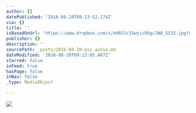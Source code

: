 ```yaml
---
author: []
datePublished: '2016-08-20T09:13:52.174Z'
via: {}
title: ''
isBasedOnUrl: 'https://www.dropbox.com/s/4d651c15wyju56g/JWA_5532.jpg?dl=0'
publisher: {}
description: ''
sourcePath: _posts/2016-08-20-psi-audio.md
dateModified: '2016-08-20T09:13:05.487Z'
starred: false
inFeed: true
hasPage: false
inNav: false
_type: MediaObject

---
```

![](https://photos-3.dropbox.com/t/2/AABWZlu4AwQiworp3H2N559n-sZsZ-dpd43rtcjAX9HonQ/12/9877268/jpeg/1024x1024/2/_/0/4/JWA_5532.jpg/CJTu2gQgAiAHKAIoBw/4d651c15wyju56g/AAC2R_iO6EV3MqQT5T-kd9mca/JWA_5532.jpg)